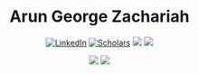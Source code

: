 <h1 align="center" style="font-weight: bold">Arun George Zachariah</h1>

<p align="center">
	<a href="https://www.linkedin.com/in/terrytangyuan"><img src="https://img.shields.io/badge/LinkedIn--_.svg?style=social&logo=linkedin" alt="LinkedIn"></a>
	<a href="https://scholar.google.com/citations?user=uRV_BjgAAAAJ&hl=en"><img src="https://img.shields.io/badge/Scholar--_.svg?style=social&logo=google-scholar" alt="Scholars"></a>
  <a href="https://stackoverflow.com/users/6189004/arun-george"><img src="https://img.shields.io/stackexchange/stackoverflow/r/6189004?label=StackOverflow&logo=stack%20overflow&style=social"></a>
<a href="https://twitter.com/arungzachariah?ref_src=twsrc%5Etfw"><img src="https://img.shields.io/twitter/follow/arungzachariah?label=Follow&style=social"></a>
</p>



<!--
**Arun-George-Zachariah/Arun-George-Zachariah** is a ✨ _special_ ✨ repository because its `README.md` (this file) appears on your GitHub profile.

Here are some ideas to get you started:

- 🔭 I’m currently working on ...
- 🌱 I’m currently learning ...
- 👯 I’m looking to collaborate on ...
- 🤔 I’m looking for help with ...
- 💬 Ask me about ...
- 📫 How to reach me: ...
- 😄 Pronouns: ...
- ⚡ Fun fact: ...
-->

<p align="center">
  <img src="https://komarev.com/ghpvc/?username=Arun-George-Zachariah"></img>
  <img src="https://visitor-badge.glitch.me/badge?page_id=Arun-George-Zachariah"></img>
</p>
